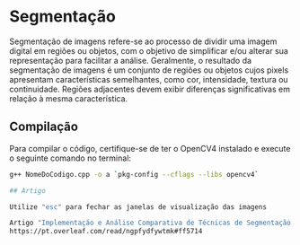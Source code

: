 # Segmentação
Segmentação de imagens refere-se ao processo de dividir uma imagem digital em regiões ou objetos, com o objetivo de simplificar e/ou alterar sua representação para facilitar a análise. Geralmente, o resultado da segmentação de imagens é um conjunto de regiões ou objetos cujos pixels apresentam características semelhantes, como cor, intensidade, textura ou continuidade. Regiões adjacentes devem exibir diferenças significativas em relação à mesma característica.

## Compilação

Para compilar o código, certifique-se de ter o OpenCV4 instalado e execute o seguinte comando no terminal:

```bash
g++ NomeDoCodigo.cpp -o a `pkg-config --cflags --libs opencv4`

## Artigo

Utilize "esc" para fechar as janelas de visualização das imagens

Artigo "Implementação e Análise Comparativa de Técnicas de Segmentação de Imagens Baseadas em Grafos": 
https://pt.overleaf.com/read/ngpfydfywtmk#ff5714